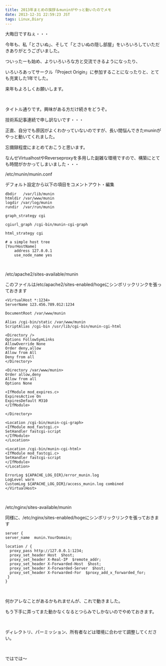 ```yaml
---
title: 2013年まとめの挨拶＆muninがやっと動いたのでメモ
date: 2013-12-31 22:59:23 JST
tags: Linux,Diary
---
```

大晦日ですねぇ・・・

今年も、私「とさいぬ」、そして「とさいぬの隠し部屋」をいろいろしていただきありがとうございました。

ついったーも始め、よりいろいろな方と交流できるようになったり、

いろいろあってサークル「Project Origin」に参加することになったりと、とても充実した1年でした。

来年もよろしくお願いします。

&nbsp;

タイトル通りです。興味がある方だけ続きをどうぞ。

技術系記事連続で申し訳ないです・・・

<!-- pagebreak -->

正直、自分でも原因がよくわかっていないのですが、長い間悩んできたmuninがやっと動いてくれました。

忘備録程度にまとめておこうと思います。

なんせVirtualhostやReverseproxyを多用した副雑な環境ですので、構築にとても時間がかかってしまいました・・・

/etc/munin/munin.conf

デフォルト設定から以下の項目をコメントアウト・編集

```
dbdir	/var/lib/munin
htmldir /var/www/munin
logdir /var/log/munin
rundir  /var/run/munin

graph_strategy cgi

cgiurl_graph /cgi-bin/munin-cgi-graph

html_strategy cgi

# a simple host tree
[YourHostName]
    address 127.0.0.1
    use_node_name yes
```

&nbsp;

/etc/apache2/sites-available/munin

このファイルは/etc/apache2/sites-enabled/hogeにシンボリックリンクを張っておきます

```
<VirtualHost *:1234>
ServerName 123.456.789.012:1234

DocumentRoot /var/www/munin

Alias /cgi-bin/static /var/www/munin
ScriptAlias /cgi-bin /usr/lib/cgi-bin/munin-cgi-html

<Directory />
Options FollowSymLinks
AllowOverride None
Order deny,allow
Allow from All
Deny from all
</Directory>

<Directory /var/www/munin>
Order allow,deny
Allow from all
Options None

<IfModule mod_expires.c>
ExpiresActive On
ExpiresDefault M310
</IfModule>

</Directory> 

<Location /cgi-bin/munin-cgi-graph>
<IfModule mod_fastcgi.c>
SetHandler fastcgi-script
</IfModule>
</Location>

<Location /cgi-bin/munin-cgi-html>
<IfModule mod_fastcgi.c>
SetHandler fastcgi-script
</IfModule>
</Location>

ErrorLog ${APACHE_LOG_DIR}/error_munin.log
LogLevel warn
CustomLog ${APACHE_LOG_DIR}/access_munin.log combined
</VirtualHost>
```

&nbsp;

/etc/nginx/sites-available/munin

同様に、/etc/nginx/sites-enabled/hogeにシンボリックリンクを張っておきます

```
server {
server_name  munin.YourDomain;

location / {
  proxy_pass http://127.0.0.1:1234;
  proxy_set_header Host  $host;
  proxy_set_header X-Real-IP  $remote_addr;
  proxy_set_header X-Forwarded-Host  $host;
  proxy_set_header X-Forwarded-Server  $host;
  proxy_set_header X-Forwarded-For  $proxy_add_x_forwarded_for;
 }
}
```

&nbsp;

何かアレなことがあるかもれませんが、これで動きました。

もう下手に弄ってまた動かなくなるとつらみでしかないのでやめておきます。

&nbsp;

ディレクトリ、パーミッション、所有者などは環境に合わせて調整してください。

&nbsp;

ではでは〜
